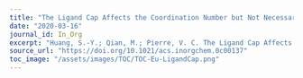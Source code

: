 ```yaml
---
title: "The Ligand Cap Affects the Coordination Number but Not Necessarily the Affinity for Anions of Tris-Bidentate Europium Complexes"
date: "2020-03-16"
journal_id: In_Org
excerpt: "Huang, S.-Y.; Qian, M.; Pierre, V. C. The Ligand Cap Affects the Coordination Number but Not Necessarily the Affinity for Anions of Tris-Bidentate Europium Complexes. Inorg. Chem. 2020, 59 (6), 4096–4108."
source_url: "https://doi.org/10.1021/acs.inorgchem.0c00137"
toc_image: "/assets/images/TOC/TOC-Eu-LigandCap.png"
---
```

